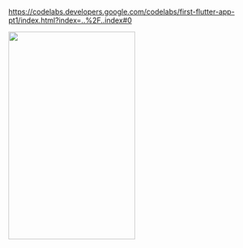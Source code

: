 https://codelabs.developers.google.com/codelabs/first-flutter-app-pt1/index.html?index=..%2F..index#0

<img src=https://user-images.githubusercontent.com/56589369/88141173-bf018880-cbfb-11ea-8e9c-46a2cbffa23a.png height="410" width="250">


